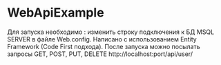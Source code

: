 # WebApiExample
Для запуска необходимо : изменить строку подключения к БД MSQL SERVER в файле Web.config.
Написано с использованием Entity Framework (Code First подхода). 
После запуска можно посылать запросы GET, POST, PUT, DELETE http://localhost:port/api/user/
